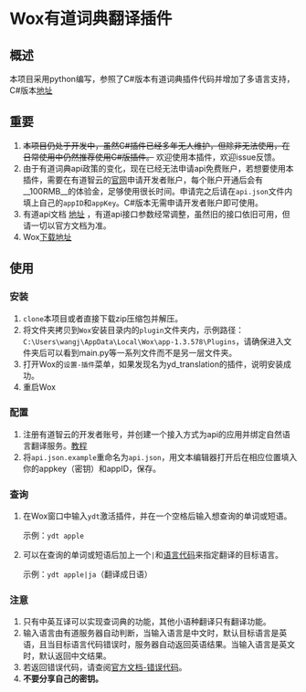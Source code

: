 # Wox有道词典翻译插件

## 概述

本项目采用python编写，参照了C#版本有道词典插件代码并增加了多语言支持，C#版本[地址](https://github.com/Wox-launcher/Wox.Plugin.Youdao)

## 重要

1.  ~~本项目仍处于开发中，虽然C#插件已经多年无人维护，但除非无法使用，在日常使用中仍然推荐使用C#版插件。~~ 欢迎使用本插件，欢迎issue反馈。
2. 由于有道词典api政策的变化，现在已经无法申请api免费账户，若想要使用本插件，需要在有道智云的[官网](https://ai.youdao.com)申请开发者账户，每个账户开通后会有__100RMB__的体验金，足够使用很长时间。申请完之后请在`api.json`文件内填上自己的`appID`和`appKey`。C#版本无需申请开发者账户即可使用。
3. 有道api文档 [地址](https://ai.youdao.com/docs/doc-trans-api.s#p01) ，有道api接口参数经常调整，虽然旧的接口依旧可用，但请一切以官方文档为准。
4. Wox[下载地址](http://www.wox.one/)

## 使用

### 安装

1. `clone`本项目或者直接下载zip压缩包并解压。
2. 将文件夹拷贝到`Wox`安装目录内的`plugin`文件夹内，示例路径：`C:\Users\wangj\AppData\Local\Wox\app-1.3.578\Plugins`，请确保进入文件夹后可以看到main.py等一系列文件而不是另一层文件夹。
3. 打开Wox的`设置-插件`菜单，如果发现名为yd_translation的插件，说明安装成功。
4. 重启Wox

### 配置

1. 注册有道智云的开发者账号，并创建一个接入方式为api的应用并绑定自然语言翻译服务。[教程](https://ai.youdao.com/doc.s#guide)
2. 将`api.json.example`重命名为`api.json`，用文本编辑器打开后在相应位置填入你的appkey（密钥）和appID，保存。

### 查询

1. 在Wox窗口中输入`ydt`激活插件，并在一个空格后输入想查询的单词或短语。

   示例：`ydt apple`

2. 可以在查询的单词或短语后加上一个`|`和[语言代码](https://ai.youdao.com/docs/doc-trans-api.s#p07)来指定翻译的目标语言。

   示例：`ydt apple|ja`（翻译成日语）

### 注意

1. 只有中英互译可以实现查词典的功能，其他小语种翻译只有翻译功能。
2. 输入语言由有道服务器自动判断，当输入语言是中文时，默认目标语言是英语，且当目标语言代码错误时，服务器自动返回英语结果。当输入语言是英文时，默认返回中文结果。
3. 若返回错误代码，请查阅[官方文档-错误代码](https://ai.youdao.com/docs/doc-trans-api.s#p08)。
4. __不要分享自己的密钥。__